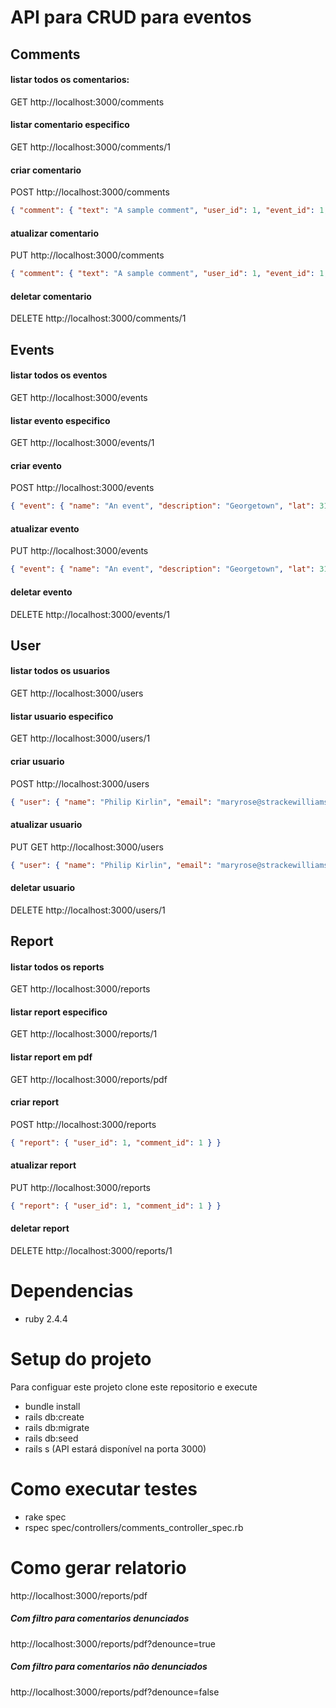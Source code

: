 # API para CRUD para eventos

## Comments
#### listar todos os comentarios:
GET http://localhost:3000/comments
#### listar comentario especifico
GET http://localhost:3000/comments/1
#### criar comentario
POST http://localhost:3000/comments
```json
{ "comment": { "text": "A sample comment", "user_id": 1, "event_id": 1, "denounce": false } }
```
#### atualizar comentario
PUT http://localhost:3000/comments
```json
{ "comment": { "text": "A sample comment", "user_id": 1, "event_id": 1, "denounce": false } }
```
#### deletar comentario
DELETE http://localhost:3000/comments/1

## Events 
#### listar todos os eventos
GET http://localhost:3000/events
#### listar evento especifico
GET http://localhost:3000/events/1
#### criar evento
POST http://localhost:3000/events
```json
{ "event": { "name": "An event", "description": "Georgetown", "lat": 31159238, "lng": 15930673 } }
```
#### atualizar evento
PUT http://localhost:3000/events
```json
{ "event": { "name": "An event", "description": "Georgetown", "lat": 31159238, "lng": 15930673 } }
```
#### deletar evento
DELETE http://localhost:3000/events/1

## User
#### listar todos os usuarios
GET http://localhost:3000/users
#### listar usuario especifico
GET http://localhost:3000/users/1
#### criar usuario
POST http://localhost:3000/users
```json
{ "user": { "name": "Philip Kirlin", "email": "maryrose@strackewilliamson.biz", "password": "S2EsUuC559" } }
```
#### atualizar usuario
PUT GET http://localhost:3000/users
```json
{ "user": { "name": "Philip Kirlin", "email": "maryrose@strackewilliamson.biz", "password": "S2EsUuC559" } }
```
#### deletar usuario
DELETE http://localhost:3000/users/1

## Report
#### listar todos os reports
GET http://localhost:3000/reports
#### listar report especifico
GET http://localhost:3000/reports/1
#### listar report em pdf
GET http://localhost:3000/reports/pdf
#### criar report
POST http://localhost:3000/reports
```json
{ "report": { "user_id": 1, "comment_id": 1 } }
```
#### atualizar report
PUT http://localhost:3000/reports
```json
{ "report": { "user_id": 1, "comment_id": 1 } }
```
#### deletar report
DELETE http://localhost:3000/reports/1

# Dependencias
* ruby 2.4.4

# Setup do projeto
Para configuar este projeto clone este repositorio e execute
* bundle install 
* rails db:create
* rails db:migrate 
* rails db:seed
* rails s (API estará disponível na porta 3000)

# Como executar testes
* rake spec
* rspec spec/controllers/comments_controller_spec.rb

# Como gerar relatorio 
http://localhost:3000/reports/pdf

##### Com filtro para comentarios denunciados
http://localhost:3000/reports/pdf?denounce=true

##### Com filtro para comentarios não denunciados
http://localhost:3000/reports/pdf?denounce=false
